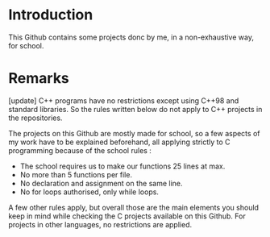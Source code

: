 # Introduction

This Github contains some projects donc by me, in a non-exhaustive way, for school. 

# Remarks

[update] C++ programs have no restrictions except using C++98 and standard libraries. So the rules written below do not apply to C++ projects in the repositories.


The projects on this Github are mostly made for school, so a few aspects of my work have to be explained beforehand, all applying strictly to C programming because of the school rules : 
- The school requires us to make our functions 25 lines at max.
- No more than 5 functions per file.
- No declaration and assignment on the same line.
- No for loops authorised, only while loops.

A few other rules apply, but overall those are the main elements you should keep in mind while checking the C projects available on this Github. For projects in other languages, no restrictions are applied.
